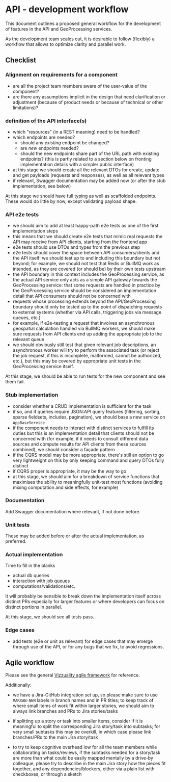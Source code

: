 # API - development workflow

This document outlines a proposed general workflow for the development of
features in the API and GeoProcessing services.

As the development team scales out, it is desirable to follow (flexibly) a
workflow that allows to optimize clarity and parallel work.

## Checklist

### Alignment on requirements for a component

* are all the project team members aware of the user-value of the component?
* are there any assumptions implicit in the design that need clarification or
  adjustment (because of product needs or because of technical or other
  limitations)?

### definition of the API interface(s)

* which "resources" (in a REST meaning) need to be handled?
* which endpoints are needed?
  * should any *existing* endpoint be changed?
  * are *new* endpoints needed?
  * should the new endpoints share part of the URL path with existing
    endpoints? (this is partly related to a section below on fronting
    implementation details with a simpler public interface)
* at this stage we should create all the relevant DTOs for create, update and
  get payloads (requests and responses), as well as all relevant types
* if relevant, Swagger documentation may be added now (or after the stub
  implementation, see below)
  
At this stage we should have full typing as well as scaffolded endpoints. These
would do little by now, except validating payload shape.

### API e2e tests

* we should aim to add at least happy-path e2e tests as one of the first
  implementation steps
* this means that we should create e2e tests that mimic real requests the API
  may receive from API clients, starting from the frontend app
* e2e tests should use DTOs and types from the previous step
* e2e tests should cover the space between API consumers/clients and the API
  itself: we should test up to and including this boundary but not beyond; for
  example, we should not test that Redis or BullMQ work as intended, as they are
  covered (or should be) by their own tests upstream
* the API boundary in this context includes the GeoProcessing service, as the
  actual API service only acts as a simple API gateway towards the GeoProcessing
  service: that some requests are handled in practice by the GeoProcessing
  service should be considered an implementation detail that API consumers
  should not be concerned with
* requests whose processing extends beyond the API/GeoProcessing boundary should
  only be tested up to the point of dispatching requests to external systems
  (whether via API calls, triggering jobs via message queues, etc.)
* for example, if e2e-testing a request that involves an asynchronous geospatial
  calculation handled via BullMQ workers, we should make sure requests from API
  clients end up adding the appropriate job to the relevant queue
* we should obviously still test that given relevant job descriptions, an
  asynchronous worker will try to perform the associated task (or reject the
  job request, if this is incomplete, malformed, cannot be authorized, etc.),
  but this may be covered by appropriate unit tests in the GeoProcessing
  service itself.

At this stage, we should be able to run tests for the new component and see them
fail.

### Stub implementation

* consider whether a CRUD implementation is sufficient for the task
* if so, and if queries require JSON:API query features (filtering, sorting,
  sparse fieldsets, includes, pagination), we should base a new service on
  `AppBaseService`
* if the component needs to interact with distinct services to fulfill its
  duties but this is an implementation detail that clients should not be
  concerned with (for example, if it needs to consult different data sources and
  compute results for API clients from these sources combined), we should
  consider a façade pattern
* if the CQRS model may be more appropriate, there's still an option to go
  very lightweight on this by only keeping command and query DTOs fully distinct
* if CQRS proper is appropriate, it may be the way to go
* at this stage, we should aim for a breakdown of service functions that
  maximises the ability to meaningfully unit-test most functions (avoiding
  mixing computation and side effects, for example)

### Documentation

Add Swagger documentation where relevant, if not done before.

### Unit tests

These may be added before or after the actual implementation, as preferred.

### Actual implementation

Time to fill in the blanks

* actual db queries
* interaction with job queues
* computations/validations/etc.

It will probably be sensible to break down the implementation itself across
distinct PRs especially for larger features or where developers can focus on
distinct portions in parallel.

At this stage, we should see all tests pass.

### Edge cases

* add tests (e2e or unit as relevant) for edge cases that may emerge through
  use of the API, or for any bugs that we fix, to avoid regressions.

## Agile workflow

Please see the general [Vizzuality agile
framework](https://vizzuality.github.io/playbook/projects/agile-framework/) for
reference.

Additionally:

* we have a Jira-GitHub integration set up, so please make sure to use
  `MARXAN-NNN` labels in branch names and in PR titles; to keep track of where
  small items of work fit within larger stories, we should aim to always link
  branches and PRs to Jira stories/tasks

* if splitting up a story or task into smaller items, consider if it is
  meaningful to split the corresponding Jira story/task into subtasks; for very
  small subtasks this may be overkill, in which case please link branches/PRs to
  the main Jira story/task

* to try to keep cognitive overhead low for all the team members while
  collaborating on tasks/reviews, if the subtasks needed for a story/task are
  more than what could be easily mapped mentally by a drive-by colleague, please
  try to describe in the main Jira story how the pieces fit together, and any
  dependencies/blockers, either via a plain list with checkboxes, or through a
  sketch

